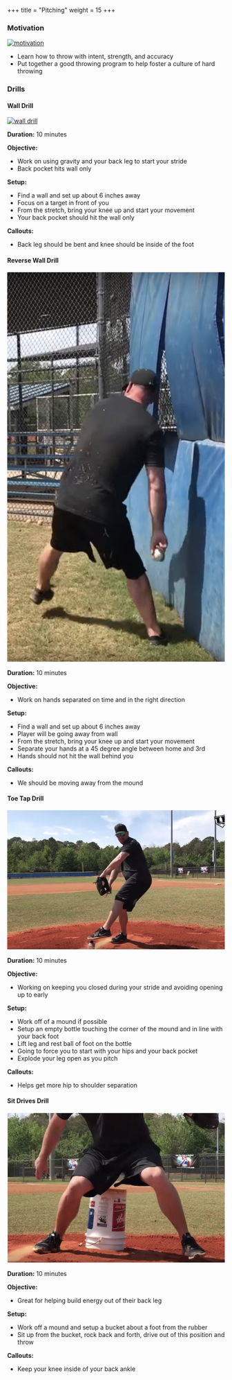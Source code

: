 +++
title = "Pitching"
weight = 15
+++

### Motivation
[![motivation](http://img.youtube.com/vi/sWn9u6u64Qw/0.jpg)](https://youtu.be/sWn9u6u64Qw?start=15&end=135 "motivation")

- Learn how to throw with intent, strength, and accuracy
- Put together a good throwing program to help foster a culture of hard throwing

### Drills

#### Wall Drill
[![wall drill](http://img.youtube.com/vi/q4BmDTKQfYQ/0.jpg)](https://youtu.be/q4BmDTKQfYQ?start=55&end=155 "wall drill")

**Duration:** 10 minutes

**Objective:**
- Work on using gravity and your back leg to start your stride
- Back pocket hits wall only

**Setup:**
- Find a wall and set up about 6 inches away
- Focus on a target in front of you
- From the stretch, bring your knee up and start your movement
- Your back pocket should hit the wall only

**Callouts:**
- Back leg should be bent and knee should be inside of the foot

#### Reverse Wall Drill
[![reverse wall drill](/images/pitching_reverse_drill.png)](https://youtu.be/q4BmDTKQfYQ?start=230&end=330 "reverse wall drill")

**Duration:** 10 minutes

**Objective:**
- Work on hands separated on time and in the right direction

**Setup:**
- Find a wall and set up about 6 inches away
- Player will be going away from wall
- From the stretch, bring your knee up and start your movement
- Separate your hands at a 45 degree angle between home and 3rd
- Hands should not hit the wall behind you

**Callouts:**
- We should be moving away from the mound

#### Toe Tap Drill
[![toe tap drill](/images/pitching_bottle_drill.png)](https://youtu.be/q4BmDTKQfYQ?start=390&end=455 "toe tap drill")

**Duration:** 10 minutes

**Objective:**
- Working on keeping you closed during your stride and avoiding opening up to early

**Setup:**
- Work off of a mound if possible
- Setup an empty bottle touching the corner of the mound and in line with your back foot
- Lift leg and rest ball of foot on the bottle
- Going to force you to start with your hips and your back pocket
- Explode your leg open as you pitch

**Callouts:**
- Helps get more hip to shoulder separation

#### Sit Drives Drill
[![sit drives drill](/images/pitching_sitdrives_drill.png)](https://youtu.be/q4BmDTKQfYQ?start=458&end=535 "sit drives drill")

**Duration:** 10 minutes

**Objective:**
- Great for helping build energy out of their back leg

**Setup:**
- Work off a mound and setup a bucket about a foot from the rubber
- Sit up from the bucket, rock back and forth, drive out of this position and throw

**Callouts:**
-  Keep your knee inside of your back ankle
